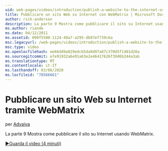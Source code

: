 ```yaml
---
uid: web-pages/videos/introduction/publish-a-website-to-the-internet-using-webmatrix
title: Pubblicare un sito Web su Internet con WebMatrix | Microsoft Docs
author: rick-anderson
description: La parte 9 Mostra come pubblicare il sito su Internet usando WebMatrix.
ms.author: riande
ms.date: 04/12/2011
ms.assetid: 090f5500-1124-49a7-a295-db97ef739c6a
msc.legacyurl: /web-pages/videos/introduction/publish-a-website-to-the-internet-using-webmatrix
msc.type: video
ms.openlocfilehash: ee66dd9a029edcb5da9d97a87c370d5f1401d20a
ms.sourcegitcommit: e7e91932a6e91a63e2e46417626f39d6b244a3ab
ms.translationtype: MT
ms.contentlocale: it-IT
ms.lasthandoff: 03/06/2020
ms.locfileid: "78566661"
---
```

# <a name="publish-a-website-to-the-internet-using-webmatrix"></a>Pubblicare un sito Web su Internet tramite WebMatrix

per [Advaiya](https://twitter.com/Advaiyasolns)

La parte 9 Mostra come pubblicare il sito su Internet usando WebMatrix.

[&#9654;Guarda il video (4 minuti)](https://channel9.msdn.com/Blogs/ASP-NET-Site-Videos/publish-a-website-to-the-internet-using-webmatrix)
